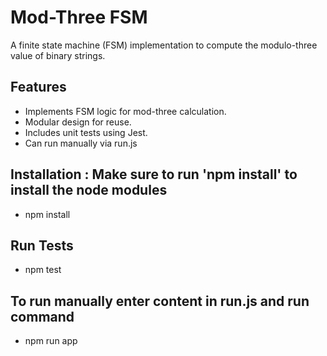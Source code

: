 # Mod-Three FSM

A finite state machine (FSM) implementation to compute the modulo-three value of binary strings.

## Features
- Implements FSM logic for mod-three calculation.
- Modular design for reuse.
- Includes unit tests using Jest.
- Can run manually via run.js

## Installation : Make sure to run 'npm install' to install the node modules
- npm install


## Run Tests
- npm test

## To run manually enter content in run.js and run command  
- npm run app
